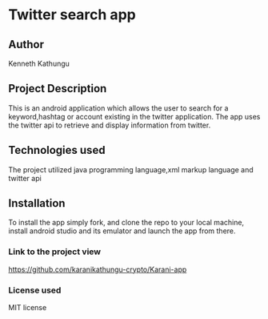 # Twitter search app
## Author
Kenneth Kathungu
## Project Description
This is an android application which allows the user to search for a keyword,hashtag or account existing in the twitter application. The app uses the twitter api to retrieve and display information from twitter.
## Technologies used
The project utilized java programming language,xml markup language and twitter api
## Installation
To install the app simply fork, and clone the repo to your local machine, install android studio and its emulator and launch the app from there.
### Link to the project view
https://github.com/karanikathungu-crypto/Karani-app
### License used
MIT license
